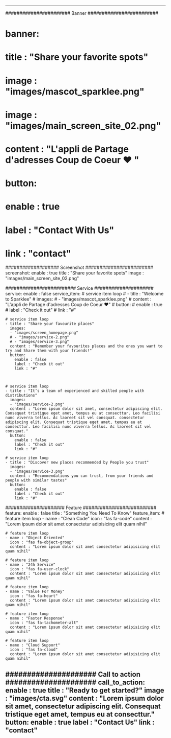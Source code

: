 ---


####################### Banner #########################
# banner:
#  title : "Share your favorite spots"
#  image : "images/mascot_sparklee.png"
#  image : "images/main_screen_site_02.png"
#  content : "L'appli de Partage d'adresses Coup de Coeur ♥ "
#  button:
#    enable : true
#    label : "Contact With Us"
#    link : "contact"

################### Screenshot ########################
screenshot:
  enable : true
  title : "Share your favorite spots"
  image : "images/main_screen_site_02.png"


######################### Service #####################
service:
  enable : false
  service_item:
    # service item loop
    # - title : "Welcome to Sparklee"
    #  images:
    #  - "images/mascot_sparklee.png"
    #  content : "L'appli de Partage d'adresses Coup de Coeur ♥"
    #  button:
    #    enable : true
    #    label : "Check it out"
    #    link : "#"

    # service item loop
    - title : "Share your favourite places"
      images:
      - "images/screen_homepage.png"
      # - "images/service-2.png"
      # - "images/service-3.png"
      content : "Remember your favourites places and the ones you want to try and Share them with your friends!"
      button:
        enable : false
        label : "Check it out"
        link : "#"
        

        
    # service item loop
    - title : "It’s a team of experienced and skilled people with distributions"
      images:
      - "images/service-2.png"
      content : "Lorem ipsum dolor sit amet, consectetur adipiscing elit. Consequat tristique eget amet, tempus eu at consecttur. Leo facilisi nunc viverra tellus. Ac laoreet sit vel consquat. consectetur adipiscing elit. Consequat tristique eget amet, tempus eu at consecttur. Leo facilisi nunc viverra tellus. Ac laoreet sit vel consquat."
      button:
        enable : false
        label : "Check it out"
        link : "#"
        
    # service item loop
    - title : "Discover new places recommended by People you trust"
      images:
      - "images/service-3.png"
      content : "Recommendations you can trust, from your friends and people with similar tastes"
      button:
        enable : false
        label : "Check it out"
        link : "#"

##################### Feature ##########################
feature:
  enable : false
  title : "Something You Need To Know"
  feature_item:
    # feature item loop
    - name : "Clean Code"
      icon : "fas fa-code"
      content : "Lorem ipsum dolor sit amet consectetur adipisicing elit quam nihil"
      
    # feature item loop
    - name : "Object Oriented"
      icon : "fas fa-object-group"
      content : "Lorem ipsum dolor sit amet consectetur adipisicing elit quam nihil"
      
    # feature item loop
    - name : "24h Service"
      icon : "fas fa-user-clock"
      content : "Lorem ipsum dolor sit amet consectetur adipisicing elit quam nihil"
      
    # feature item loop
    - name : "Value For Money"
      icon : "fas fa-heart"
      content : "Lorem ipsum dolor sit amet consectetur adipisicing elit quam nihil"
      
    # feature item loop
    - name : "Faster Response"
      icon : "fas fa-tachometer-alt"
      content : "Lorem ipsum dolor sit amet consectetur adipisicing elit quam nihil"
      
    # feature item loop
    - name : "Cloud Support"
      icon : "fas fa-cloud"
      content : "Lorem ipsum dolor sit amet consectetur adipisicing elit quam nihil"


        


  

##################### Call to action #####################
call_to_action:
  enable : true
  title : "Ready to get started?"
  image : "images/cta.svg"
  content : "Lorem ipsum dolor sit amet, consectetur adipiscing elit. Consequat tristique eget amet, tempus eu at consecttur."
  button:
    enable : true
    label : "Contact Us"
    link : "contact"
---